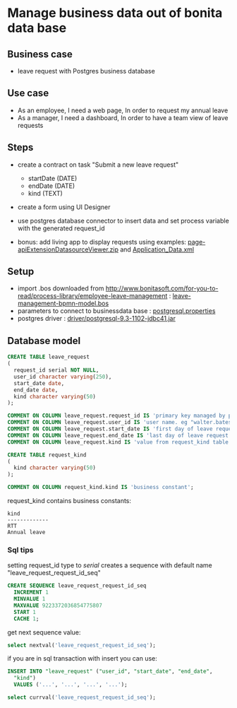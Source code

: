 # Manage business data out of bonita data base

## Business case

* leave request with Postgres business database


## Use case

* As an employee, I need a web page,  In order to request my annual leave 
* As a manager, I need a dashboard,  In order to have a team view of leave requests
 

## Steps

* create a contract on task "Submit a new leave request"
    - startDate (DATE)
    - endDate (DATE)
    - kind (TEXT)
    
* create a form using UI Designer
    
* use postgres database connector to insert data and set process variable with the generated request_id

* bonus: add living app to display requests using examples: [page-apiExtensionDatasourceViewer.zip](page-apiExtensionDatasourceViewer.zip) and [Application_Data.xml](Application_Data.xml)


## Setup

* import .bos downloaded from http://www.bonitasoft.com/for-you-to-read/process-library/employee-leave-management : [leave-management-bpmn-model.bos](leave-management-bpmn-model.bos)
* parameters to connect to businessdata base : [postgresql.properties](postgresql.properties)
* postgres driver : [driver/postgresql-9.3-1102-jdbc41.jar](driver/postgresql-9.3-1102-jdbc41.jar)

## Database model

```sql
CREATE TABLE leave_request
(
  request_id serial NOT NULL,
  user_id character varying(250),
  start_date date,
  end_date date,
  kind character varying(50)
);

COMMENT ON COLUMN leave_request.request_id IS 'primary key managed by postgres sequence';
COMMENT ON COLUMN leave_request.user_id IS 'user name. eg "walter.bates"';
COMMENT ON COLUMN leave_request.start_date IS 'first day of leave request';
COMMENT ON COLUMN leave_request.end_date IS 'last day of leave request';
COMMENT ON COLUMN leave_request.kind IS 'value from request_kind table';

CREATE TABLE request_kind
(
  kind character varying(50)
);

COMMENT ON COLUMN request_kind.kind IS 'business constant';
```

request_kind contains business constants:

```
kind         
-------------
RTT          
Annual leave 
```

### Sql tips

setting request_id type to *serial* creates a sequence with default name "leave_request_request_id_seq"

```sql
CREATE SEQUENCE leave_request_request_id_seq
  INCREMENT 1
  MINVALUE 1
  MAXVALUE 9223372036854775807
  START 1
  CACHE 1;
```  
 
get next sequence value:
```sql
select nextval('leave_request_request_id_seq');
```

if you are in sql transaction with insert you can use:
```sql
INSERT INTO "leave_request" ("user_id", "start_date", "end_date",
  "kind")
  VALUES ('...', '...', '...', '...');

select currval('leave_request_request_id_seq');
```
